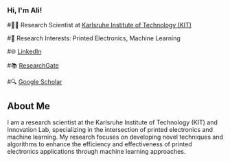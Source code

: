 ### Hi, I'm Ali!
#👨‍💼 Research Scientist at [Karlsruhe Institute of Technology (KIT)](https://www.kit.edu)

#🔬 Research Interests: Printed Electronics, Machine Learning

#🌐 [LinkedIn]((https://www.linkedin.com/in/alivtunc/))

#📚 [ResearchGate]((https://www.researchgate.net/profile/Ali-Tunc-10))

#🔍 [Google Scholar]((https://scholar.google.com/citations?user=PGZmQA0AAAAJ&hl=tr))

## About Me
I am a research scientist at the Karlsruhe Institute of Technology (KIT) and Innovation Lab, specializing in the intersection of printed electronics and machine learning. My research focuses on developing novel techniques and algorithms to enhance the efficiency and effectiveness of printed electronics applications through machine learning approaches.
